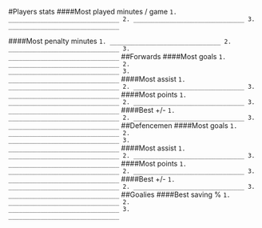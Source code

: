#Players stats
####Most played minutes / game
<code>1. _______________________________
2. _______________________________
3. _______________________________</code>

####Most penalty minutes
<code>1. _______________________________
2. _______________________________
3. _______________________________</code>
##Forwards
####Most goals
<code>1. _______________________________
2. _______________________________
3. _______________________________</code>
####Most assist
<code>1. _______________________________
2. _______________________________
3. _______________________________</code>
####Most points
<code>1. _______________________________
2. _______________________________
3. _______________________________</code>
####Best +/-
<code>1. _______________________________
2. _______________________________
3. _______________________________</code>
##Defencemen
####Most goals
<code>1. _______________________________
2. _______________________________
3. _______________________________</code>
####Most assist
<code>1. _______________________________
2. _______________________________
3. _______________________________</code>
####Most points
<code>1. _______________________________
2. _______________________________
3. _______________________________</code>
####Best +/-
<code>1. _______________________________
2. _______________________________
3. _______________________________</code>
##Goalies
####Best saving %
<code>1. _______________________________
2. _______________________________
3. _______________________________</code>

